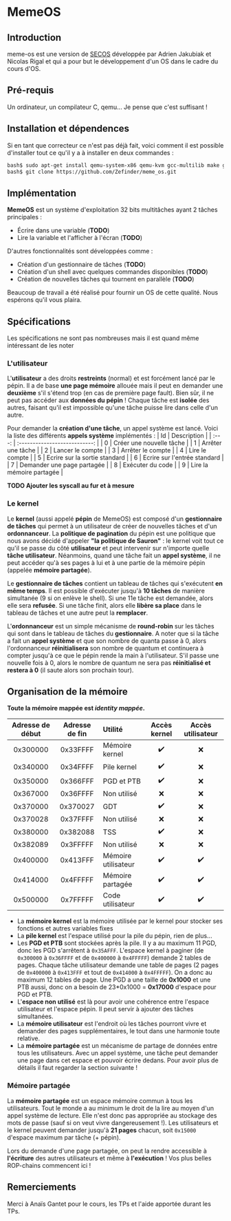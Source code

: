 # MemeOS

## Introduction

meme-os est une version de [SECOS](https://github.com/sduverger/secos) développée par Adrien Jakubiak et Nicolas Rigal et qui a pour but le développement d'un OS dans le cadre du cours d'OS.

## Pré-requis

Un ordinateur, un compilateur C, qemu... Je pense que c'est suffisant !

## Installation et dépendences

Si en tant que correcteur ce n'est pas déjà fait, voici comment il est possible d'installer tout ce qu'il y a à installer en deux commandes :

```bash
bash$ sudo apt-get install qemu-system-x86 qemu-kvm gcc-multilib make git
bash$ git clone https://github.com/Zefinder/meme_os.git
```

## Implémentation

**MemeOS** est un système d'exploitation 32 bits multitâches ayant 2 tâches principales :
- Écrire dans une variable (**TODO**)
- Lire la variable et l'afficher à l'écran (**TODO**)

D'autres fonctionnalités sont développées comme :
- Création d'un gestionnaire de tâches (**TODO**)
- Création d'un shell avec quelques commandes disponibles (**TODO**)
- Création de nouvelles tâches qui tournent en parallèle (**TODO**)

Beaucoup de travail a été réalisé pour fournir un OS de cette qualité. Nous espérons qu'il vous plaira.

## Spécifications

Les spécifications ne sont pas nombreuses mais il est quand même intéressant de les noter

### L'utilisateur

L'**utilisateur** a des droits **restreints** (normal) et est forcément lancé par le pépin. Il a de base **une page mémoire** allouée mais il peut en demander une **deuxième** s'il s'étend trop (en cas de première page fault). Bien sûr, il ne peut pas accéder aux **données du pépin** ! Chaque tâche est **isolée** des autres, faisant qu'il est impossible qu'une tâche puisse lire dans celle d'un autre.

Pour demander la **création d'une tâche**, un appel système est lancé. Voici la liste des différents **appels système** implémentés : 
|  Id   |          Description          |
| :---: | :---------------------------: |
|   0   |   Créer une nouvelle tâche    |
|   1   |       Arrêter une tâche       |
|   2   |       Lancer le compte        |
|   3   |       Arrêter le compte       |
|   4   |        Lire le compte         |
|   5   | Ecrire sur la sortie standard |
|   6   | Ecrire sur l'entrée standard  |
|   7   |  Demander une page partagée   |
|   8   |       Exécuter du code        |
|   9   |   Lire la mémoire partagée    |

**TODO Ajouter les syscall au fur et à mesure**

### Le kernel

Le **kernel** (aussi appelé **pépin** de MemeOS) est composé d'un **gestionnaire de tâches** qui permet à un utilisateur de créer de nouvelles tâches et d'un **ordonnanceur**. La **politique de pagination** du pépin est une politique que nous avons décidé d'appeler **"la politique de Sauron"** : le kernel voit tout ce qu'il se passe du côté **utilisateur** et peut intervenir sur n'importe quelle **tâche utilisateur**. Néanmoins, quand une tâche fait un **appel système**, il ne peut accéder qu'à ses pages à lui et à une partie de la mémoire pépin (appelée **mémoire partagée**). 

Le **gestionnaire de tâches** contient un tableau de tâches qui s'exécutent **en même temps**. Il est possible d'exécuter jusqu'à **10 tâches** de manière simultanée (9 si on enlève le shell). Si une 11e tâche est demandée, alors elle sera **refusée**. Si une tâche finit, alors elle **libère sa place** dans le tableau de tâches et une autre peut la **remplacer**. 

L'**ordonnanceur** est un simple mécanisme de **round-robin** sur les tâches qui sont dans le tableau de tâches du **gestionnaire**. A noter que si la tâche a fait un **appel système** et que son nombre de quanta passe à 0, alors l'ordonnanceur **réinitialisera** son nombre de quantum et continuera à compter jusqu'à ce que le pépin rende la main à l'utilisateur. S'il passe une nouvelle fois à 0, alors le nombre de quantum ne sera pas **réinitialisé et restera à 0** (il saute alors son prochain tour). 

## Organisation de la mémoire

**Toute la mémoire mappée est *identity mappée*.**

| Adresse de début | Adresse de fin | Utilité             |    Accès kernel    | Accès utilisateur  |
| :--------------: | :------------: | :------------------ | :----------------: | :----------------: |
|     0x300000     |    0x33FFFF    | Mémoire kernel      | :heavy_check_mark: |        :x:         |
|     0x340000     |    0x34FFFF    | Pile kernel         | :heavy_check_mark: |        :x:         |
|     0x350000     |    0x366FFF    | PGD et PTB          | :heavy_check_mark: |        :x:         |
|     0x367000     |    0x36FFFF    | Non utilisé         |        :x:         |        :x:         |
|     0x370000     |    0x370027    | GDT                 | :heavy_check_mark: |        :x:         |
|     0x370028     |    0x37FFFF    | Non utilisé         |        :x:         |        :x:         |
|     0x380000     |    0x382088    | TSS                 | :heavy_check_mark: |        :x:         |
|     0x382089     |    0x3FFFFF    | Non utilisé         |        :x:         |        :x:         |
|     0x400000     |    0x413FFF    | Mémoire utilisateur | :heavy_check_mark: | :heavy_check_mark: |
|     0x414000     |    0x4FFFFF    | Mémoire partagée    | :heavy_check_mark: | :heavy_check_mark: |
|     0x500000     |    0x7FFFFF    | Code utilisateur    | :heavy_check_mark: | :heavy_check_mark: |

- La **mémoire kernel** est la mémoire utilisée par le kernel pour stocker ses fonctions et autres variables fixes
- La **pile kernel** est l'espace utilisé pour la pile du pépin, rien de plus...
- Les **PGD et PTB** sont stockées après la pile. Il y a au maximum 11 PGD, donc les PGD s'arrêtent à `0x35AFFF`. L'espace kernel à paginer (de `0x300000` à `0x36FFFF` et de `0x400000` à `0x4FFFFF`) demande 2 tables de pages. Chaque tâche utilisateur demande une table de pages (2 pages de `0x400000` à `0x413FFF` et tout de `0x414000` à `0x4FFFFF`). On a donc au maximum 12 tables de page. Une PGD a une taille de **0x1000** et une PTB aussi, donc on a besoin de 23*0x1000 = **0x17000** d'espace pour PGD et PTB.
- L'**espace non utilisé** est là pour avoir une cohérence entre l'espace utilisateur et l'espace pépin. Il peut servir à ajouter des tâches simultanées.
- La **mémoire utilisateur** est l'endroit où les tâches pourront vivre et demander des pages supplémentaires, le tout dans une harmonie toute relative.
- La **mémoire partagée** est un mécanisme de partage de données entre tous les utilisateurs. Avec un appel système, une tâche peut demander une page dans cet espace et pouvoir écrire dedans. Pour avoir plus de détails il faut regarder la section suivante !

### Mémoire partagée

La **mémoire partagée** est un espace mémoire commun à tous les utilisateurs. Tout le monde a au minimum le droit de la lire au moyen d'un appel système de lecture. Elle n'est donc pas appropriée au stockage des mots de passe (sauf si on veut vivre dangereusement !). Les utilisateurs et le kernel peuvent demander jusqu'à **21 pages** chacun, soit `0x15000` d'espace maximum par tâche (+ pépin).

Lors du demande d'une page partagée, on peut la rendre accessible à **l'écriture** des autres utilisateurs et même à **l'exécution** ! Vos plus belles ROP-chains commencent ici !

## Remerciements

Merci à Anaïs Gantet pour le cours, les TPs et l'aide apportée durant les TPs. 
